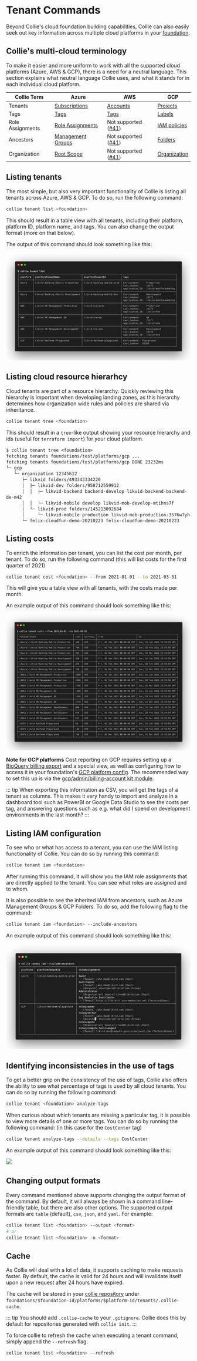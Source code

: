# Tenant Commands

Beyond Collie's cloud foundation building capabilities, Collie can also easily seek out key information
across multiple cloud platforms in your [foundation](./foundation.md).

## Collie's multi-cloud terminology

To make it easier and more uniform to work with all the supported cloud platforms (Azure, AWS & GCP), there is a need for a neutral language.
This section explains what neutral language Collie uses, and what it stands for in each individual cloud platform.

| Collie Term | Azure | AWS | GCP |
| ----------- | ----- | --- | --- |
| Tenants      | [Subscriptions](https://docs.microsoft.com/en-us/azure/cloud-adoption-framework/decision-guides/subscriptions/) | [Accounts](https://docs.aws.amazon.com/organizations/latest/userguide/orgs_manage_accounts.html) | [Projects](https://cloud.google.com/resource-manager/docs/creating-managing-projects) |
| Tags         | [Tags](https://docs.microsoft.com/en-us/azure/azure-resource-manager/management/tag-resources?tabs=json) | [Tags](https://docs.aws.amazon.com/organizations/latest/userguide/orgs_tagging.html) | [Labels](https://cloud.google.com/resource-manager/docs/creating-managing-labels)
| Role Assignments | [Role Assignments](https://docs.microsoft.com/en-us/azure/role-based-access-control/overview#role-assignments) | Not supported ([#41](https://github.com/meshcloud/collie-cli/issues/41)) | [IAM policies](https://cloud.google.com/iam/docs/granting-changing-revoking-access#policy-overview)
| Ancestors | [Management Groups](https://docs.microsoft.com/en-us/azure/governance/management-groups/overview) | Not supported ([#41](https://github.com/meshcloud/collie-cli/issues/41)) | [Folders](https://cloud.google.com/resource-manager/docs/creating-managing-folders)
| Organization | [Root Scope](https://cloud.google.com/resource-manager/docs/creating-managing-organization) | Not supported ([#41](https://github.com/meshcloud/collie-cli/issues/41)) | [Organization](https://cloud.google.com/resource-manager/docs/creating-managing-organization)

## Listing tenants

The most simple, but also very important functionality of Collie is listing all tenants across Azure, AWS & GCP. To do so, run the following command:

```sh
collie tenant list <foundation>
```

This should result in a table view with all tenants, including their platform, platform ID, platform name, and tags. You can also change the output format (more on that below).

The output of this command should look something like this:

![](./assets/collie-tenant-list.png)

## Listing cloud resource hierarhcy

Cloud tenants are part of a resource hierarchy. Quickly reviewing this hierarchy is important when developing landing zones, as this hierarchy determines how organization wide rules and policies are shared via inheritance.

```sh
collie tenant tree <foundation>
```

This should result in a `tree`-like output showing your resource hierarchy and ids (useful for `terraform import`) for your cloud platform.

```shellsession
$ collie tenant tree <foundation>
fetching tenants foundations/test/platforms/gcp ...
fetching tenants foundations/test/platforms/gcp DONE 23232ms
└─ gcp
   └─ organization 12345612
      ├─ likvid folders/493343334220
      │  ├─ likvid-dev folders/958712559912
      │  │  ├─ likvid-backend backend-develop likvid-backend-backend-de-m42
      │  │  └─ likvid-mobile develop likvid-mob-develop-mtihns7f
      │  └─ likvid-prod folders/145213092684
      │     └─ likvid-mobile production likvid-mob-production-3576w7yh
      └─ felix-cloudfun-demo-20210223 felix-cloudfun-demo-20210223
```

## Listing costs

To enrich the information per tenant, you can list the cost per month, per tenant. To do so, run the following command (this will list costs for the first quarter of 2021)

```sh
collie tenant cost <foundation> --from 2021-01-01 --to 2021-03-31
```

This will give you a table view with all tenants, with the costs made per month.

An example output of this command should look something like this:

![](./assets/collie-tenant-costs.png)

**Note for GCP platforms** Cost reporting on GCP requires setting up a [BigQuery billing export](https://cloud.google.com/billing/docs/how-to/export-data-bigquery) and a special view, as well as configuring how to access it in your foundation's [GCP platform config](./foundation.md#gcp). The recommended way to set this up is via the [gcp/admin/billing-account kit module](./../modules/gcp/admin/billing-account/README.md).

::: tip
When exporting this information as CSV, you will get the tags of a tenant as columns. This makes it very handy to import and analyze in a dashboard tool such as PowerBI or Google Data Studio to see the costs per tag, and answering questions such as e.g. what did I spend on development environments in the last month?
:::

## Listing IAM configuration

To see who or what has access to a tenant, you can use the IAM listing functionality of Collie. You can do so by running this command:

```sh
collie tenant iam <foundation>
```

After running this command, it will show you the IAM role assignments that are directly applied to the tenant. You can see what roles are assigned and to whom.

It is also possible to see the inherited IAM from ancestors, such as Azure Management Groups & GCP Folders. To do so, add the following flag to the command:

```sh
collie tenant iam <foundation> --include-ancestors
```

An example output of this command should look something like this:

![](./assets/collie-tenant-iam.png)

## Identifying inconsistencies in the use of tags

To get a better grip on the consistency of the use of tags, Collie also offers the ability to see what percentage of tags is used by all cloud tenants. You can do so by running the following command:

```sh
collie tenant <foundation> analyze-tags
```

When curious about which tenants are missing a particular tag, it is possible to view more details of one or more tags. You can do so by running the following command: (in this case for the `CostCenter` tag)

```sh
collie tenant analyze-tags --details --tags CostCenter
```

An example output of this command should look something like this:

![](https://raw.github.com/meshcloud/collie-cli/develop/.github/wiki-images/collie-tenant-analyze-tags.png)

## Changing output formats

Every command mentioned above supports changing the output format of the command. By default, it will always be shown in a command line-friendly table, but there are also other options. The supported output formats are `table` (default), `csv`, `json`, and `yaml`. For example:

```sh
collie tenant list <foundation> --output <format>
# or
collie tenant list <foundation> -o <format>
```

## Cache

As Collie will deal with a lot of data, it supports caching to make requests faster. By default, the cache is valid for 24 hours and will invalidate itself upon a new request after 24 hours have expired.

The cache will be stored in your [collie repository](./repository.md) under `foundations/$foundation-id/platforms/$platform-id/tenants/.collie-cache`.

::: tip
You should add `.collie-cache` to your `.gitignore`. Collie does this by default for repositories generated with `collie init`.
:::

To force collie to refresh the cache when executing a tenant command, simply append the `--refresh` flag.

```sh
collie tenant list <foundation> --refresh
```
